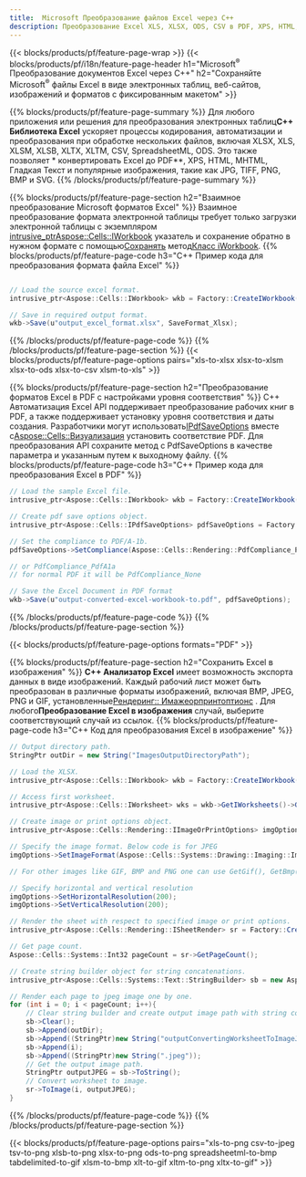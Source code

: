 ```yaml
---
title:  Microsoft Преобразование файлов Excel через C++
description: Преобразование Excel XLS, XLSX, ODS, CSV в PDF, XPS, HTML, JPEG и другие форматы с помощью всего нескольких строк кода C++.
---
```

{{< blocks/products/pf/feature-page-wrap >}}
{{< blocks/products/pf/i18n/feature-page-header h1="Microsoft<sup>&reg;</sup> Преобразование документов Excel через C++" h2="Сохраняйте Microsoft<sup>&reg;</sup> файлы Excel в виде электронных таблиц, веб-сайтов, изображений и форматов с фиксированным макетом" >}}

{{% blocks/products/pf/feature-page-summary %}}
 Для любого приложения или решения для преобразования электронных таблиц**C++ Библиотека Excel** ускоряет процессы кодирования, автоматизации и преобразования при обработке нескольких файлов, включая XLSX, XLS, XLSM, XLSB, XLTX, XLTM, CSV, SpreadsheetML, ODS. Это также позволяет * конвертировать Excel до PDF**, XPS, HTML, MHTML, Гладкая Текст и популярные изображения, такие как JPG, TIFF, PNG, BMP и SVG.
{{% /blocks/products/pf/feature-page-summary %}}

{{% blocks/products/pf/feature-page-section h2="Взаимное преобразование Microsoft форматов Excel" %}}
 Взаимное преобразование формата электронной таблицы требует только загрузки электронной таблицы с экземпляром[ intrusive_ptr<Aspose::Cells::IWorkbook>](https://reference.aspose.com/cells/cpp/class/aspose.cells.i_workbook) указатель и сохранение обратно в нужном формате с помощью[Сохранять](https://reference.aspose.com/cells/cpp/class/aspose.cells.i_workbook#a9460f52a2dec8f4bf623a4905167d997) метод[Класс iWorkbook](https://reference.aspose.com/cells/cpp/class/aspose.cells.i_workbook).
{{% blocks/products/pf/feature-page-code h3="C++ Пример кода для преобразования формата файла Excel" %}}

```cs

// Load the source excel format.
intrusive_ptr<Aspose::Cells::IWorkbook> wkb = Factory::CreateIWorkbook(u"src_excel_file.xls");

// Save in required output format.
wkb->Save(u"output_excel_format.xlsx", SaveFormat_Xlsx);

```
{{% /blocks/products/pf/feature-page-code %}}
{{% /blocks/products/pf/feature-page-section %}}
{{< blocks/products/pf/feature-page-options pairs="xls-to-xlsx xlsx-to-xlsm xlsx-to-ods xlsx-to-csv xlsm-to-xls" >}}


{{% blocks/products/pf/feature-page-section h2="Преобразование форматов Excel в PDF с настройками уровня соответствия" %}}
 C++ Автоматизация Excel API поддерживает преобразование рабочих книг в PDF, а также поддерживает установку уровня соответствия и даты создания. Разработчики могут использовать[IPdfSaveOptions](https://reference.aspose.com/cells/cpp/class/aspose.cells.i_pdf_save_options) вместе с[Aspose::Cells::Визуализация](https://reference.aspose.com/cells/cpp/namespace/aspose.cells.rendering) установить соответствие PDF. Для преобразования API сохраните метод с PdfSaveOptions в качестве параметра и указанным путем к выходному файлу.
{{% blocks/products/pf/feature-page-code h3="C++ Пример кода для преобразования Excel в PDF" %}}

```cs
// Load the sample Excel file.
intrusive_ptr<Aspose::Cells::IWorkbook> wkb = Factory::CreateIWorkbook(u"sample-convert-excel-to.pdf");

// Create pdf save options object.
intrusive_ptr<Aspose::Cells::IPdfSaveOptions> pdfSaveOptions = Factory::CreateIPdfSaveOptions();

// Set the compliance to PDF/A-1b.
pdfSaveOptions->SetCompliance(Aspose::Cells::Rendering::PdfCompliance_PdfA1b);

// or PdfCompliance_PdfA1a 
// for normal PDF it will be PdfCompliance_None

// Save the Excel Document in PDF format
wkb->Save(u"output-converted-excel-workbook-to.pdf", pdfSaveOptions);


```
{{% /blocks/products/pf/feature-page-code %}}
{{% /blocks/products/pf/feature-page-section %}}

{{< blocks/products/pf/feature-page-options formats="PDF" >}}

{{% blocks/products/pf/feature-page-section h2="Сохранить Excel в изображения" %}}
**C++ Анализатор Excel** имеет возможность экспорта данных в виде изображений. Каждый рабочий лист может быть преобразован в различные форматы изображений, включая BMP, JPEG, PNG и GIF, установленные[Рендеринг:: Имажеорпринтоптионс](https://reference.aspose.com/cells/cpp/class/aspose.cells.rendering.i_image_or_print_options) . Для любого**Преобразование Excel в изображения** случай, выберите соответствующий случай из ссылок.
{{% blocks/products/pf/feature-page-code h3="C++ Код для преобразования Excel в изображение" %}}

```cs
// Output directory path.
StringPtr outDir = new String("ImagesOutputDirectoryPath");

// Load the XLSX.
intrusive_ptr<Aspose::Cells::IWorkbook> wkb = Factory::CreateIWorkbook(u"source-excel-file.xlsx");

// Access first worksheet.
intrusive_ptr<Aspose::Cells::IWorksheet> wks = wkb->GetIWorksheets()->GetObjectByIndex(0);

// Create image or print options object.
intrusive_ptr<Aspose::Cells::Rendering::IImageOrPrintOptions> imgOptions = Factory::CreateIImageOrPrintOptions();

// Specify the image format. Below code is for JPEG
imgOptions->SetImageFormat(Aspose::Cells::Systems::Drawing::Imaging::ImageFormat::GetJpeg());

// For other images like GIF, BMP and PNG one can use GetGif(), GetBmp() and GetPng() respectively 

// Specify horizontal and vertical resolution
imgOptions->SetHorizontalResolution(200);
imgOptions->SetVerticalResolution(200);

// Render the sheet with respect to specified image or print options.
intrusive_ptr<Aspose::Cells::Rendering::ISheetRender> sr = Factory::CreateISheetRender(wks, imgOptions);

// Get page count.
Aspose::Cells::Systems::Int32 pageCount = sr->GetPageCount();

// Create string builder object for string concatenations.
intrusive_ptr<Aspose::Cells::Systems::Text::StringBuilder> sb = new Aspose::Cells::Systems::Text::StringBuilder();

// Render each page to jpeg image one by one.
for (int i = 0; i < pageCount; i++){
	// Clear string builder and create output image path with string concatenations.
	sb->Clear();
	sb->Append(outDir);
	sb->Append((StringPtr)new String("outputConvertingWorksheetToImageJPEG_"));
	sb->Append(i);
	sb->Append((StringPtr)new String(".jpeg"));
	// Get the output image path.
	StringPtr outputJPEG = sb->ToString();
	// Convert worksheet to image.
	sr->ToImage(i, outputJPEG);
}
```
{{% /blocks/products/pf/feature-page-code %}}
{{% /blocks/products/pf/feature-page-section %}}

{{< blocks/products/pf/feature-page-options pairs="xls-to-png csv-to-jpeg tsv-to-png xlsb-to-png xlsx-to-png ods-to-png spreadsheetml-to-bmp tabdelimited-to-gif xlsm-to-bmp xlt-to-gif xltm-to-png xltx-to-gif" >}}
